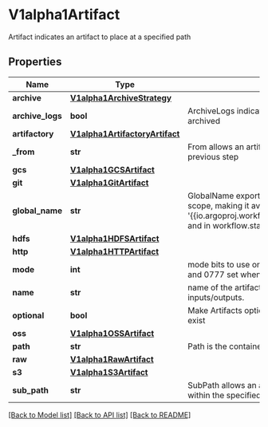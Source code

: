 # V1alpha1Artifact

Artifact indicates an artifact to place at a specified path
## Properties
Name | Type | Description | Notes
------------ | ------------- | ------------- | -------------
**archive** | [**V1alpha1ArchiveStrategy**](V1alpha1ArchiveStrategy.md) |  | [optional] 
**archive_logs** | **bool** | ArchiveLogs indicates if the container logs should be archived | [optional] 
**artifactory** | [**V1alpha1ArtifactoryArtifact**](V1alpha1ArtifactoryArtifact.md) |  | [optional] 
**_from** | **str** | From allows an artifact to reference an artifact from a previous step | [optional] 
**gcs** | [**V1alpha1GCSArtifact**](V1alpha1GCSArtifact.md) |  | [optional] 
**git** | [**V1alpha1GitArtifact**](V1alpha1GitArtifact.md) |  | [optional] 
**global_name** | **str** | GlobalName exports an output artifact to the global scope, making it available as &#39;{{io.argoproj.workflow.v1alpha1.outputs.artifacts.XXXX}} and in workflow.status.outputs.artifacts | [optional] 
**hdfs** | [**V1alpha1HDFSArtifact**](V1alpha1HDFSArtifact.md) |  | [optional] 
**http** | [**V1alpha1HTTPArtifact**](V1alpha1HTTPArtifact.md) |  | [optional] 
**mode** | **int** | mode bits to use on this file, must be a value between 0 and 0777 set when loading input artifacts. | [optional] 
**name** | **str** | name of the artifact. must be unique within a template&#39;s inputs/outputs. | 
**optional** | **bool** | Make Artifacts optional, if Artifacts doesn&#39;t generate or exist | [optional] 
**oss** | [**V1alpha1OSSArtifact**](V1alpha1OSSArtifact.md) |  | [optional] 
**path** | **str** | Path is the container path to the artifact | [optional] 
**raw** | [**V1alpha1RawArtifact**](V1alpha1RawArtifact.md) |  | [optional] 
**s3** | [**V1alpha1S3Artifact**](V1alpha1S3Artifact.md) |  | [optional] 
**sub_path** | **str** | SubPath allows an artifact to be sourced from a subpath within the specified source | [optional] 

[[Back to Model list]](../README.md#documentation-for-models) [[Back to API list]](../README.md#documentation-for-api-endpoints) [[Back to README]](../README.md)


